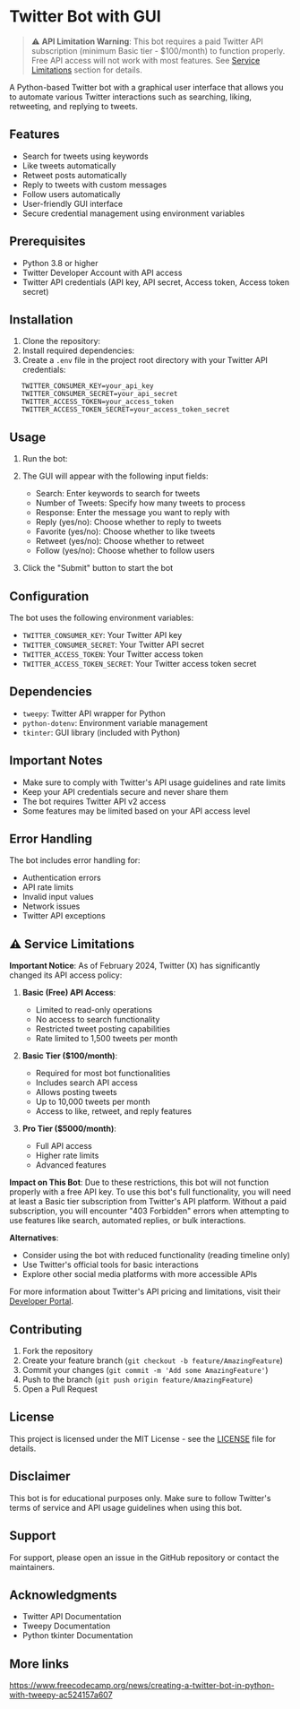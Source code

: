 # Twitter Bot with GUI

> ⚠️ **API Limitation Warning**: This bot requires a paid Twitter API subscription (minimum Basic tier - $100/month) to function properly. Free API access will not work with most features. See [Service Limitations](#service-limitations) section for details.

A Python-based Twitter bot with a graphical user interface that allows you to automate various Twitter interactions such as searching, liking, retweeting, and replying to tweets.

## Features

- Search for tweets using keywords
- Like tweets automatically
- Retweet posts automatically
- Reply to tweets with custom messages
- Follow users automatically
- User-friendly GUI interface
- Secure credential management using environment variables

## Prerequisites

- Python 3.8 or higher
- Twitter Developer Account with API access
- Twitter API credentials (API key, API secret, Access token, Access token secret)

## Installation

1. Clone the repository:
2. Install required dependencies:
3. Create a `.env` file in the project root directory with your Twitter API credentials:
```env
   TWITTER_CONSUMER_KEY=your_api_key
   TWITTER_CONSUMER_SECRET=your_api_secret
   TWITTER_ACCESS_TOKEN=your_access_token
   TWITTER_ACCESS_TOKEN_SECRET=your_access_token_secret
```

## Usage

1. Run the bot:
2. The GUI will appear with the following input fields:
   - Search: Enter keywords to search for tweets
   - Number of Tweets: Specify how many tweets to process
   - Response: Enter the message you want to reply with
   - Reply (yes/no): Choose whether to reply to tweets
   - Favorite (yes/no): Choose whether to like tweets
   - Retweet (yes/no): Choose whether to retweet
   - Follow (yes/no): Choose whether to follow users

3. Click the "Submit" button to start the bot

## Configuration

The bot uses the following environment variables:
- `TWITTER_CONSUMER_KEY`: Your Twitter API key
- `TWITTER_CONSUMER_SECRET`: Your Twitter API secret
- `TWITTER_ACCESS_TOKEN`: Your Twitter access token
- `TWITTER_ACCESS_TOKEN_SECRET`: Your Twitter access token secret

## Dependencies

- `tweepy`: Twitter API wrapper for Python
- `python-dotenv`: Environment variable management
- `tkinter`: GUI library (included with Python)

## Important Notes

- Make sure to comply with Twitter's API usage guidelines and rate limits
- Keep your API credentials secure and never share them
- The bot requires Twitter API v2 access
- Some features may be limited based on your API access level

## Error Handling

The bot includes error handling for:
- Authentication errors
- API rate limits
- Invalid input values
- Network issues
- Twitter API exceptions

## ⚠️ Service Limitations

**Important Notice**: As of February 2024, Twitter (X) has significantly changed its API access policy:

1. **Basic (Free) API Access**:
   - Limited to read-only operations
   - No access to search functionality
   - Restricted tweet posting capabilities
   - Rate limited to 1,500 tweets per month

2. **Basic Tier ($100/month)**:
   - Required for most bot functionalities
   - Includes search API access
   - Allows posting tweets
   - Up to 10,000 tweets per month
   - Access to like, retweet, and reply features

3. **Pro Tier ($5000/month)**:
   - Full API access
   - Higher rate limits
   - Advanced features

**Impact on This Bot**: 
Due to these restrictions, this bot will not function properly with a free API key. To use this bot's full functionality, you will need at least a Basic tier subscription from Twitter's API platform. Without a paid subscription, you will encounter "403 Forbidden" errors when attempting to use features like search, automated replies, or bulk interactions.

**Alternatives**:
- Consider using the bot with reduced functionality (reading timeline only)
- Use Twitter's official tools for basic interactions
- Explore other social media platforms with more accessible APIs

For more information about Twitter's API pricing and limitations, visit their [Developer Portal](https://developer.twitter.com/en/portal/pricing).

## Contributing

1. Fork the repository
2. Create your feature branch (`git checkout -b feature/AmazingFeature`)
3. Commit your changes (`git commit -m 'Add some AmazingFeature'`)
4. Push to the branch (`git push origin feature/AmazingFeature`)
5. Open a Pull Request

## License

This project is licensed under the MIT License - see the [LICENSE](LICENSE) file for details.

## Disclaimer

This bot is for educational purposes only. Make sure to follow Twitter's terms of service and API usage guidelines when using this bot.

## Support

For support, please open an issue in the GitHub repository or contact the maintainers.

## Acknowledgments

- Twitter API Documentation
- Tweepy Documentation
- Python tkinter Documentation

## More links
https://www.freecodecamp.org/news/creating-a-twitter-bot-in-python-with-tweepy-ac524157a607
